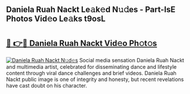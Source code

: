 ## Daniela Ruah Nackt Le𝚊k𝚎d N𝚞𝚍es - Part-lsE Photos Vid𝚎o Le𝚊ks t9osL

# <h2><a href="http://fbaru5.evod.top/?m=Daniela+Ruah+Nackt">🔗 👉🔴 Daniela Ruah Nackt Vid𝚎o Ph𝚘t𝚘s</a></h2>

[![Daniela Ruah Nackt N𝚞d𝚎s](https://i.imgur.com/8V9OHl7.gif)](http://fbaru5.evod.top/?m=Daniela+Ruah+Nackt)
Social media sensation Daniela Ruah Nackt and multimedia artist, celebrated for disseminating dance and lifestyle content through viral dance challenges and brief videos. Daniela Ruah Nackt public image is one of integrity and honesty, but recent revelations have cast doubt on his character. 
